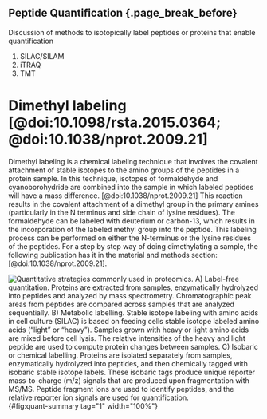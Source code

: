 ## Peptide Quantification {.page_break_before}

Discussion of methods to isotopically label peptides or proteins that enable quantification

1. SILAC/SILAM
2. iTRAQ
3. TMT

# Dimethyl labeling [@doi:10.1098/rsta.2015.0364; @doi:10.1038/nprot.2009.21]
Dimethyl labeling is a chemical labeling technique that involves the covalent attachment of stable isotopes to the amino groups of the peptides in a protein sample. 
In this technique, isotopes of formaldehyde and cyanoborohydride are combined into the sample in which labeled peptides will have a mass difference. [@doi:10.1038/nprot.2009.21] 
This reaction results in the covalent attachment of a dimethyl group in the primary amines (particularly in the N terminus and side chain of lysine residues). 
The formaldehyde can be labeled with deuterium or carbon-13, which results in the incorporation of the labeled methyl group into the peptide. 
This labeling process can be performed on either the N-terminus or the lysine residues of the peptides.
For a step by step way of doing dimethylating a sample, the following publication has it in the material and methods section: [@doi:10.1038/nprot.2009.21].


<!-- todo: not sure if this is the best place for this figure about quantification strategies, do we need a whole section on quant? -->

![**Quantitative strategies commonly used in proteomics.**
A) Label-free quantitation. 
Proteins are extracted from samples, enzymatically hydrolyzed into peptides and analyzed by mass spectrometry.
Chromatographic peak areas from peptides are compared across samples that are analyzed sequentially. 
B) Metabolic labelling. 
Stable isotope labeling with amino acids in cell culture (SILAC) is based on feeding cells stable isotope labeled amino acids (“light” or “heavy”). 
Samples grown with heavy or light amino acids are mixed before cell lysis.
The relative intensities of the heavy and light peptide are used to compute protein changes between samples.
C) Isobaric or chemical labelling. 
Proteins are isolated separately from samples, enzymatically hydrolyzed into peptides, and then chemically tagged with isobaric stable isotope labels. 
These isobaric tags produce unique reporter mass-to-charge (m/z) signals that are produced upon fragmentation with MS/MS. 
Peptide fragment ions are used to identify peptides, and the relative reporter ion signals are used for quantification.
](images/Summay_peptide-protein-labeling_.svg){#fig:quant-summary tag="1" width="100%"}


